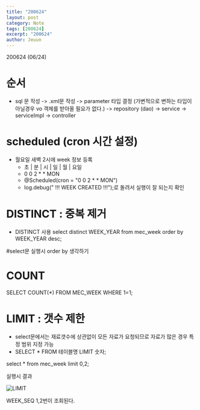 ```yaml
---
title: "200624"
layout: post
category: Note
tags: [200624]
excerpt: "200624"
author: Jeuun
---
```


200624 (06/24)

# 순서
- sql 문 작성 -> .xml문 작성 -> parameter 타입 결정 (가변적으로 변하는 타입이 아닐경우 vo 객체를 받아올 필요가 없다.) -> repository (dao) -> service -> serviceImpl -> controller

# scheduled (cron 시간 설정)
- 월요일 새벽 2시에 week 정보 등록
	 *  초    |   분   |   시   |   일   |   월   |  요일
	 *  0       0     2      *      *     MON
   - @Scheduled(cron = "0 0 2 * * MON")
   - log.debug(" !!! WEEK CREATED !!!");로 돌려서 실행이 잘 되는지 확인
  
# DISTINCT : 중복 제거
- DISTINCT 사용
select distinct 
	 WEEK_YEAR 
from
	mec_week
order by WEEK_YEAR desc;

#select문 실행시 order by 생각하기

# COUNT
SELECT 
  		COUNT(*)
  	FROM 
  		MEC_WEEK
  	WHERE
  		1=1;
      
# LIMIT : 갯수 제한
- select문에서는 재료갯수에 상관없이 모든 자료가 요청되므로 자료가 많은 경우 특정 범위 지정 가능
- SELECT * FROM 테이블명 LIMIT 숫자;

select * from mec_week
limit 0,2; 

실행시 결과

![LIMIT](https://user-images.githubusercontent.com/57126028/85643410-f4838680-b6ce-11ea-8089-4c58cc41ebdf.jpg)

WEEK_SEQ 1,2번이 조회된다.
